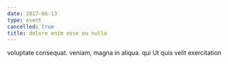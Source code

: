 ```yaml
---
date: 2017-06-13
type: event
cancelled: true
title: dolore enim esse eu nulla
---
```

voluptate consequat. veniam, magna in aliqua. qui Ut quis velit exercitation